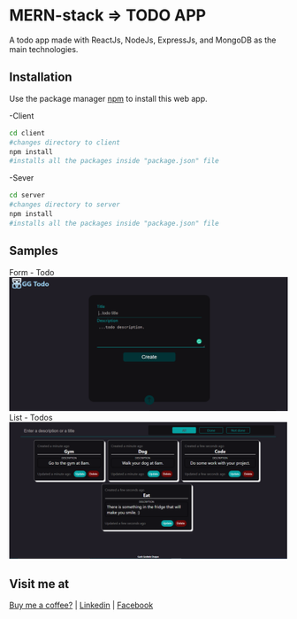 # MERN-stack => TODO APP

A todo app made with ReactJs, NodeJs, ExpressJs, and MongoDB as the main technologies.

## Installation

Use the package manager [npm](https://www.npmjs.com/) to install this web app.

-Client
```bash
cd client
#changes directory to client
npm install
#installs all the packages inside "package.json" file
```
-Sever
```bash
cd server
#changes directory to server
npm install
#installs all the packages inside "package.json" file
```
## Samples
Form - Todo
![alt text](https://github.com/garkgodwin/MERN-TODO/blob/master/samples/image1.png?raw=true)
List - Todos
![alt text](https://github.com/garkgodwin/MERN-TODO/blob/master/samples/todos1.png?raw=true)


## Visit me at
[Buy me a coffee?](https://www.buymeacoffee.com/garkgodwin)
 | [Linkedin](https://www.linkedin.com/in/die-326b551bb/)
 | [Facebook](https://www.facebook.com/grakgdowin/)
